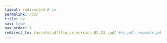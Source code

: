 ```yaml
---
layout: redirected # cv
permalink: /cv/
title: cv
nav: true
nav_order: 1
redirect_to: /assets/pdf/liu_cv_version_02_23_.pdf #cv_pdf: example_pdf.pdf
---
```

